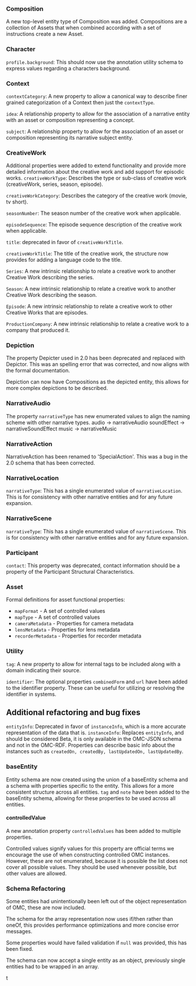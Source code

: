 

### Composition

A new top-level entity type of Composition was added. Compositions are a collection of Assets that when combined according with a set of instructions create a new Asset.

### Character
`profile.background`: This should now use the annotation utility schema to express values regarding a characters background.

### Context
`contextCategory`: A new property to allow a canonical way to describe finer grained categorization of a Context then just the `contextType`.

`idea`: A relationship property to allow for the association of a narrative entity with an asset or composition representing a concept.

`subject`: A relationship property to allow for the association of an asset or composition representing its narrative subject entity.

### CreativeWork
Additional properties were added to extend functionality and provide more detailed information about the creative work and add support for episodic works.
`creativeWorkType`: Describes the type or sub-class of creative work (creativeWork, series, season, episode).

`creativeWorkCategory`: Describes the category of the creative work (movie, tv short).

`seasonNumber`: The season number of the creative work when applicable.

`episodeSequence`: The episode sequence description of the creative work when applicable.

`title`: deprecated in favor of `creativeWorkTitle`.

`creativeWorkTitle`: The title of the creative work, the structure now provides for adding a language code to the title.

`Series`: A new intrinsic relationship to relate a creative work to another Creative Work describing the series.

`Season`: A new intrinsic relationship to relate a creative work to another Creative Work describing the season.

`Episode`: A new intrinsic relationship to relate a creative work to other Creative Works that are episodes.

`ProductionCompany`: A new intrinsic relationship to relate a creative work to a company that produced it.


### Depiction

The property Depicter used in 2.0 has been deprecated and replaced with Depictor. This was an spelling error that was corrected, and now aligns with the formal documentation.

Depiction can now have Compositions as the depicted entity, this allows for more complex depictions to be described.

### NarrativeAudio
The property `narrativeType` has new enumerated values to align the naming scheme with other narrative types.
audio -> narrativeAudio
soundEffect -> narrativeSoundEffect
music -> narrativeMusic

### NarrativeAction

NarrativeAction has been renamed to 'SpecialAction'. This was a bug in the 2.0 schema that has been corrected.

### NarrativeLocation
`narrativeType`: This has a single enumerated value of `narrativeLocation`. This is for consistency with other narrative entities and for any future expansion.

### NarrativeScene
`narrativeType`: This has a single enumerated value of `narrativeScene`. This is for consistency with other narrative entities and for any future expansion.

### Participant
`contact`: This property was deprecated, contact information should be a property of the Participant Structural Characteristics.

### Asset
Formal definitions for asset functional properties:

- `mapFormat` - A set of controlled values
- `mapType` - A set of controlled values
- `cameraMetadata` - Properties for camera metadata
- `lensMetadata` - Properties for lens metadata
- `recorderMetadata` - Properties for recorder metadata

### Utility
`tag`: A new property to allow for internal tags to be included along with a domain indicating their source.

`identifier`: The optional properties `combinedForm` and `url` have been added to the identifier property. These can be useful for
utilizing or resolving the identifier in systems.

## Additional refactoring and bug fixes

`entityInfo`: Deprecated in favor of `instanceInfo`, which is a more accurate representation of the data that is. 
`instanceInfo`: Replaces `entityInfo`, and should be considered Beta, it is only available in the OMC-JSON schema and not in the OMC-RDF.
Properties can describe basic info about the instances such as `createdOn, createdBy, lastUpdatedOn, lastUpdatedBy`.

### baseEntity
Entity schema are now created using the union of a baseEntity schema and a schema with properties specific to the entity. This allows for a more consistent structure across all entities.
`tag` and `note` have been added to the baseEntity schema, allowing for these properties to be used across all entities.

#### controlledValue
A new annotation property `controlledValues` has been added to multiple properties.

Controlled values signify values for this property are official terms we encourage the use of when constructing
controlled OMC instances. However, these are not enumerated, because it is possible the list does not cover all
possible values. They should be used whenever possible, but other values are allowed.



### Schema Refactoring
Some entities had unintentionally been left out of the object representation of OMC, these are now included.

The schema for the array representation now uses if/then rather than oneOf, this provides performance optimizations
and more concise error messages.

Some properties would have failed validation if `null` was provided, this has been fixed.

The schema can now accept a single entity as an object, previously single entities had to be wrapped in an array.

t
